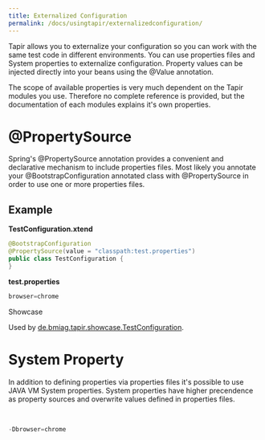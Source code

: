 ```yaml
---
title: Externalized Configuration
permalink: /docs/usingtapir/externalizedconfiguration/
---
```


Tapir allows you to externalize your configuration so you can work with
the same test code in different environments. You can use properties
files and System properties to externalize configuration. Property
values can be injected directly into your beans using
the @Value annotation.

The scope of available properties is very much dependent on the Tapir
modules you use. Therefore no complete reference is provided, but the
documentation of each modules explains it's own properties.

# @PropertySource

Spring's @PropertySource annotation provides a convenient and
declarative mechanism to include properties files. Most likely you
annotate your @BootstrapConfiguration annotated class
with @PropertySource in order to use one or more properties files.

## Example

**TestConfiguration.xtend**

``` java
@BootstrapConfiguration
@PropertySource(value = "classpath:test.properties")
public class TestConfiguration {
}
```

**test.properties**

``` java
browser=chrome
```

Showcase

Used by
[de.bmiag.tapir.showcase.TestConfiguration](https://psbm-mvnrepo-p.intranet.kiel.bmiag.de/tapir/latest/apidocs/de/bmiag/tapir/showcase/TestConfiguration.html).

# System Property

In addition to defining properties via properties files it's possible to
use JAVA VM System properties. System properties have higher precendence
as property sources and overwrite values defined in properties files.

 

``` java
-Dbrowser=chrome
```
